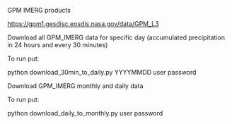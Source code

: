 GPM IMERG products

https://gpm1.gesdisc.eosdis.nasa.gov/data/GPM_L3



Download all GPM_IMERG data for specific day (accumulated precipitation in 24 hours and every 30 minutes)

To run put:

python download_30min_to_daily.py YYYYMMDD user password




Download GPM_IMERG monthly and daily data

To run put:

python download_daily_to_monthly.py user password

